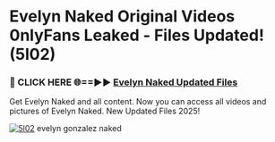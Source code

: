 # Evelyn Naked Original Videos 0nlyFans Leaked - Files Updated! (5l02)

<h3>🔴 CLICK HERE 🌐==►► <a href="https://tinyurl.com/up5wt9bj" rel="nofollow">Evelyn Naked Updated Files</a></h3>

Get Evelyn Naked and all content. Now you can access all videos and pictures of Evelyn Naked. New Updated Files 2025!

[![5l02](https://i.imgur.com/ABiUzMV.gif)](https://tinyurl.com/up5wt9bj)
evelyn gonzalez naked